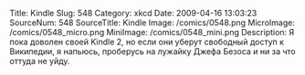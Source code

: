 Title: Kindle 
Slug: 548 
Category: xkcd 
Date: 2009-04-16 13:03:23 
SourceNum: 548 
SourceTitle: Kindle 
Image: /comics/0548.png 
MicroImage: /comics/0548_micro.png 
MiniImage: /comics/0548_mini.png 
Description: Я пока доволен своей Kindle 2, но если они уберут свободный доступ к Википедии, я напьюсь, проберусь на лужайку Джефа Безоса и ни за что оттуда не уйду. 

